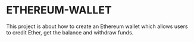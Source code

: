 # ETHEREUM-WALLET

This project is about how to create an Ethereum wallet which allows users to credit Ether, get the balance and withdraw funds. 
